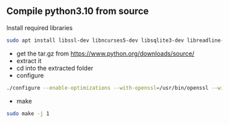 ## Compile python3.10 from source 

Install required libraries
```bash
sudo apt install libssl-dev libncurses5-dev libsqlite3-dev libreadline-dev libtk8.6 libgdm-dev libdb4o-cil-dev libpcap-dev
```

- get the tar.gz from https://www.python.org/downloads/source/
- extract it
- cd into the extracted folder
- configure
```bash
./configure --enable-optimizations --with-openssl=/usr/bin/openssl --with-openssl-rpath=/usr/include/openssl/
```
- make 
```bash
sudo make -j 1
```
